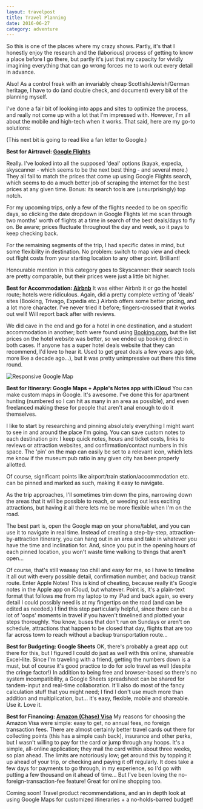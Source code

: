 ```yaml
---
layout: travelpost
title: Travel Planning
date: 2016-06-27
category: adventure
---
```

So this is one of the places where my crazy shows. Partly, it's that I honestly enjoy the research and the (laborious) process of getting to know a place before I go there, but partly it's just that my capacity for vividly imagining everything that can go wrong forces me to work out every detail in advance.

Also! As a control freak with an invariably cheap Scottish/Jewish/German heritage, I have to do (and double check, and document) every bit of the planning myself.

I've done a fair bit of looking into apps and sites to optimize the process, and really not come up with a lot that I'm impressed with. However, I'm all about the mobile and high-tech when it works. That said, here are my go-to solutions:

(This next bit is going to read like a fan letter to Google.)

<strong>Best for Airtravel: <a href="https://www.google.ca/flights/" target="_blank">Google Flights</a></strong>

Really. I've looked into all the supposed 'deal' options (kayak, expedia, skyscanner - which seems to be the next best thing - and several more.) They all fail to match the prices that come up using Google Flights search, which seems to do a much better job of scraping the internet for the best prices at any given time. Bonus: its search tools are (unsurprisingly) top notch. 

For my upcoming trips, only a few of the flights needed to be on specific days, so clicking the date dropdown in Google Flights let me scan through two months' worth of flights at a time in search of the best deals/days to fly on. Be aware; prices fluctuate throughout the day and week, so it pays to keep checking back.

For the remaining segments of the trip, I had specific dates in mind, but some flexibility in destination. No problem: switch to map view and check out flight costs from your starting location to any other point. Brilliant!

Honourable mention in this category goes to Skyscanner: their search tools are pretty comparable, but their prices were just a little bit higher.

<strong>Best for Accommodation: <a href="https://www.airbnb.com/" target="_blank">Airbnb</a></strong>
It was either Airbnb it or go the hostel route; hotels were ridiculous. Again, did a pretty complete vetting of 'deals' sites (Booking, Trivago, Expedia etc.) Airbnb offers some better pricing, and a lot more character. I've never tried it before; fingers-crossed that it works out well! Will report back after with reviews. 

We did cave in the end and go for a hotel in one destination, and a student accommodation in another; both were found using <a href="http://booking.com" target="_blank">Booking.com</a>, but the list prices on the hotel website was better, so we ended up booking direct in both cases. If anyone has a super hotel deals website that they can recommend, I'd love to hear it. Used to get great deals a few years ago (ok, more like a decade ago...), but it was pretty unimpressive out there this time round.

<img src="https://cdn3.f-cdn.com//files/download/32429423/Screen%20Shot%202016-06-24%20at%2011.14.58%20AM.png" alt="Responsive Google Map">

<strong>Best for Itinerary: Google Maps + Apple's Notes app with iCloud</strong>
You can make custom maps in Google. It's awesome. I've done this for apartment hunting (numbered so I can hit as many in an area as possible), and even freelanced making these for people that aren't anal enough to do it themselves.

I like to start by researching and pinning absolutely everything I might want to see in and around the place I'm going. You can save custom notes to each destination pin: I keep quick notes, hours and ticket costs, links to reviews or attraction websites, and confirmation/contact numbers in this space. The 'pin' on the map can easily be set to a relevant icon, which lets me know if the museum:pub ratio in any given city has been properly allotted.

Of course, significant points like airport/train station/accommodation etc. can be pinned and marked as such, making it easy to navigate.

As the trip approaches, I'll sometimes trim down the pins, narrowing down the areas that it will be possible to reach, or weeding out less exciting attractions, but having it all there lets me be more flexible when I'm on the road. 

The best part is, open the Google map on your phone/tablet, and you can use it to navigate in real time. Instead of creating a step-by-step, attraction-by-attraction itinerary, you can hang out in an area and take in whatever you have the time and inclination for. And, since you put in the opening hours of each pinned location, you won't waste time walking to things that aren't open...

Of course, that's still waaaay too chill and easy for me, so I have to timeline it all out with every possible detail, confirmation number, and backup transit route. Enter Apple Notes! This is kind of cheating, because really it's Google notes in the Apple app on iCloud, but whatever. Point is, it's a plain-text format that follows me from my laptop to my iPad and back again, so every detail I could possibly need is at my fingertips on the road (and can be edited as needed.) I find this step particularly helpful, since there can be a lot of 'oops' moments in travel if you haven't timelined and plotted your steps thoroughly. You know, buses that don't run on Sundays or aren't on schedule, attractions that happen to be closed that day, flights that are too far across town to reach without a backup transportation route...

<strong>Best for Budgeting: Google Sheets</strong>
OK, there's probably a great app out there for this, but I figured I could do just as well with this online, shareable Excel-lite. Since I'm traveling with a friend, getting the numbers down is a must, but of course it's good practice to do for solo travel as well (despite the cringe factor!) In addition to being free and browser-based so there's no system incompatibility, a Google Sheets spreadsheet can be shared for tandem-input and real-time collaboration. It'll also do most of the fancy calculation stuff that you might need; I find I don't use much more than addition and multiplication, but... it's easy, flexible, mobile and shareable. Use it. Love it.

<Strong>Best for Financing: <a href="https://www.amazon.ca/gp/cobrandcard/marketing.html" target="_blank">Amazon (Chase) Visa</a></strong>
My reasons for choosing the Amazon Visa were simple: easy to get, no annual fees, no foreign transaction fees. There are almost certainly better travel cards out there for collecting points (this has a simple cash back), insurance and other perks, but I wasn't willing to pay for the card or jump through any hoops. It's a simple, all-online application; they mail the card within about three weeks, so plan ahead. The limits are notoriously low; get around this by topping it up ahead of your trip, or checking and paying it off regularly. It does take a few days for payments to go through, in my experience, so I'd go with putting a few thousand on it ahead of time... But I've been loving the no-foreign-transaction-fee feature! Great for online shopping too.

Coming soon! Travel product recommendations, and an in depth look at using Google Maps for customized itineraries + a no-holds-barred budget!
